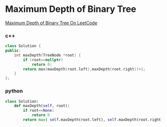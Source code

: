 # Maximum Depth of Binary Tree

[Maximum Depth of Binary Tree On LeetCode](https://oj.leetcode.com/problems/maximum-depth-of-binary-tree/)

### c++

```cpp
class Solution {
public:
    int maxDepth(TreeNode *root) {
        if (root==nullptr)
            return 0;
        return max(maxDepth(root.left),maxDepth(root.right))+1;
    }
};
```

### python

```python
class Solution:
    def maxDepth(self, root):
        if root==None:
            return 0
        return max( self.maxDepth(root.left), self.maxDepth(root.right))+1;
```